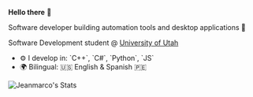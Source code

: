 **Hello there** 🫡

Software developer building automation tools and desktop applications 👾

Software Development student @ [University of Utah](https://www.utah.edu/)

<ul>
  <li>⚙️ I develop in: `C++`, `C#`, `Python`, `JS`</li>
  <li>🌍 Bilingual: 🇺🇸 English & Spanish 🇵🇪</li>
</ul>


![Jeanmarco's Stats](https://github-readme-stats.vercel.app/api/top-langs/?username=OctavoPE&theme=blue-green)
